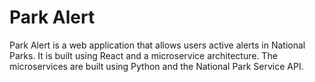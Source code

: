 # Park Alert

Park Alert is a web application that allows users active alerts in National Parks. It is built using React and a microservice architecture.  The microservices are built using Python and the National Park Service API.

